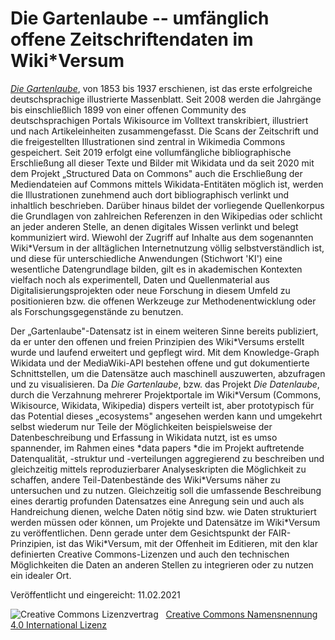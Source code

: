 # Die Gartenlaube -- umfänglich offene Zeitschriftendaten im Wiki\*Versum

*[Die Gartenlaube](https://de.wikisource.org/wiki/Die_Gartenlaube)*, von 1853 bis 1937 erschienen, ist das erste
erfolgreiche deutschsprachige illustrierte Massenblatt. Seit 2008 werden
die Jahrgänge bis einschließlich 1899 von einer offenen Community des
deutschsprachigen Portals Wikisource im Volltext transkribiert,
illustriert und nach Artikeleinheiten zusammengefasst. Die Scans der
Zeitschrift und die freigestellten Illustrationen sind zentral in
Wikimedia Commons gespeichert. Seit 2019 erfolgt eine vollumfängliche
bibliographische Erschließung all dieser Texte und Bilder mit Wikidata
und da seit 2020 mit dem Projekt „Structured Data on Commons" auch die
Erschließung der Mediendateien auf Commons mittels Wikidata-Entitäten
möglich ist, werden die Illustrationen zunehmend auch dort
bibliographisch verlinkt und inhaltlich beschrieben. Darüber hinaus
bildet der vorliegende Quellenkorpus die Grundlagen von zahlreichen
Referenzen in den Wikipedias oder schlicht an jeder anderen Stelle, an
denen digitales Wissen verlinkt und belegt kommuniziert wird. Wiewohl
der Zugriff auf Inhalte aus dem sogenannten Wiki\*Versum in der
alltäglichen Internetnutzung völlig selbstverständlich ist, und diese
für unterschiedliche Anwendungen (Stichwort 'KI') eine wesentliche
Datengrundlage bilden, gilt es in akademischen Kontexten vielfach noch
als experimentell, Daten und Quellenmaterial aus
Digitalisierungsprojekten oder neue Forschung in diesem Umfeld zu
positionieren bzw. die offenen Werkzeuge zur Methodenentwicklung oder
als Forschungsgegenstände zu benutzen.

Der „Gartenlaube"-Datensatz ist in einem weiteren Sinne bereits
publiziert, da er unter den offenen und freien Prinzipien des
Wiki\*Versums erstellt wurde und laufend erweitert und gepflegt wird.
Mit dem Knowledge-Graph Wikidata und der MediaWiki-API bestehen offene
und gut dokumentierte Schnittstellen, um die Datensätze auch maschinell
auszuwerten, abzufragen und zu visualisieren. Da *Die Gartenlaube*, bzw.
das Projekt *Die Datenlaube*, durch die Verzahnung mehrerer
Projektportale im Wiki\*Versum (Commons, Wikisource, Wikidata,
Wikipedia) dispers verteilt ist, aber prototypisch für das Potential
dieses „ecosystems" angesehen werden kann und umgekehrt selbst wiederum
nur Teile der Möglichkeiten beispielsweise der Datenbeschreibung und
Erfassung in Wikidata nutzt, ist es umso spannender, im Rahmen eines
*data papers *die im Projekt auftretende Datenqualität, -struktur und
-verteilungen aggregierend zu beschreiben und gleichzeitig mittels
reproduzierbarer Analyseskripten die Möglichkeit zu schaffen, andere
Teil-Datenbestände des Wiki\*Versums näher zu untersuchen und zu nutzen.
Gleichzeitig soll die umfassende Beschreibung eines derartig profunden
Datensatzes eine Anregung sein und auch als Handreichung dienen, welche
Daten nötig sind bzw. wie Daten strukturiert werden müssen oder können,
um Projekte und Datensätze im Wiki\*Versum zu veröffentlichen. Denn
gerade unter dem Gesichtspunkt der FAIR-Prinzipien, ist das
Wiki\*Versum, mit der Offenheit im Editieren, mit den klar definierten
Creative Commons-Lizenzen und auch den technischen Möglichkeiten die
Daten an anderen Stellen zu integrieren oder zu nutzen ein idealer Ort.

<p>Veröffentlicht und eingereicht: 11.02.2021</p>
<img alt="Creative Commons Lizenzvertrag" style="border-width:0" src="https://i.creativecommons.org/l/by/4.0/80x15.png" />&nbsp;&nbsp;&nbsp;<a rel="license" href="http://creativecommons.org/licenses/by/4.0/">Creative Commons Namensnennung 4.0 International Lizenz</a> <a rel="license" href="http://creativecommons.org/licenses/by/4.0/">
